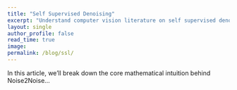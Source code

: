 ```yaml
---
title: "Self Supervised Denoising"
excerpt: "Understand computer vision literature on self supervised denoising"
layout: single
author_profile: false
read_time: true
image: 
permalink: /blog/ssl/
---
```


In this article, we’ll break down the core mathematical intuition behind Noise2Noise...